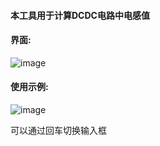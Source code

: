 #### **本工具用于计算DCDC电路中电感值**

#### 界面:

![image](https://github.com/user-attachments/assets/7de9b432-74e4-424b-9d84-57ccca5d4eb5)

#### 使用示例:

![image](https://github.com/user-attachments/assets/94cc3fb2-c5bc-442c-9de4-515d4ffbf878)

可以通过回车切换输入框
